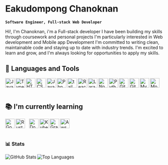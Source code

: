 # Eakudompong Chanoknan

**`Software Engineer, Full-stack Web Developer`**
<p>Hi!, I'm Chanoknan, i'm a Full-stack developer I have been building my skills
through coursework and personal projects I'm particularly interested in Web development
and Mobile app Development I'm committed to writing clean, maintainable
code and staying up to date with industry trends. I'm excited to learn
and grow, and I'm always looking for opportunities to apply my skills.</p>

## 🔧 Languages and Tools
<div style="display: flex; flex-wrap: wrap;">
  <img align="left" alt="Java" width="30px" src="https://cdn.jsdelivr.net/gh/devicons/devicon/icons/java/java-original.svg"/>
  <img align="left" alt="TypeScript" width="30px" src="https://cdn.jsdelivr.net/gh/devicons/devicon/icons/typescript/typescript-plain.svg" />
  <img align="left" alt="HTML" width="30px" src="https://cdn.jsdelivr.net/gh/devicons/devicon/icons/html5/html5-plain.svg" />
  <img align="left" alt="CSS" width="30px" src="https://cdn.jsdelivr.net/gh/devicons/devicon/icons/css3/css3-plain.svg" />
  <img align="left" alt="JavaScript" width="30px" src="https://cdn.jsdelivr.net/gh/devicons/devicon/icons/javascript/javascript-plain.svg" />
  <img align="left" alt="Php" width="30px" src="https://cdn.jsdelivr.net/gh/devicons/devicon/icons/php/php-original.svg" />
  <img align="left" alt="tailwinds" width="30px" src="https://cdn.jsdelivr.net/gh/devicons/devicon/icons/tailwindcss/tailwindcss-plain.svg" />
  <img align="left" alt="React" width="30px" src="https://cdn.jsdelivr.net/gh/devicons/devicon/icons/react/react-original.svg" />
  <img align="left" alt="Laravel" width="30px" src="https://cdn.jsdelivr.net/gh/devicons/devicon/icons/laravel/laravel-plain-wordmark.svg" />
  <img align="left" alt="NodeJS" width="30px" src="https://cdn.jsdelivr.net/gh/devicons/devicon/icons/nodejs/nodejs-original.svg" />
  <img align="left" alt="Python" width="30px" src="https://cdn.jsdelivr.net/gh/devicons/devicon/icons/python/python-plain.svg" />
  <img align="left" alt="Git" width="30px" src="https://cdn.jsdelivr.net/gh/devicons/devicon/icons/git/git-original.svg" />
  <img align="left" alt="GitHub" width="30px" src="https://cdn.jsdelivr.net/gh/devicons/devicon/icons/github/github-original.svg" />
  <img align="left" alt="Mysql" width="30px" src="https://cdn.jsdelivr.net/gh/devicons/devicon/icons/mysql/mysql-original-wordmark.svg" />
  <img align="left" alt="Mongodb" width="30px" src="https://cdn.jsdelivr.net/gh/devicons/devicon/icons/mongodb/mongodb-plain-wordmark.svg" />
</div>
<br/>

## 📚 I'm currently learning
<div style="display: flex; flex-wrap: wrap;">
<img  align="left" alt="Go" width="30px" height="" src="https://cdn.jsdelivr.net/gh/devicons/devicon/icons/go/go-original-wordmark.svg" />          
<img align="left" alt="Rust" width="30px" height="" style="padding-right:10px;" src="https://cdn.jsdelivr.net/gh/devicons/devicon/icons/rust/rust-plain.svg"/>
<img  align="left" alt="Docker" width="30px" height="" src="https://cdn.jsdelivr.net/gh/devicons/devicon/icons/docker/docker-plain.svg" />
<img  align="left" alt="Kubernetes" width="30px" height="" src="https://cdn.jsdelivr.net/gh/devicons/devicon/icons/kubernetes/kubernetes-plain.svg" />
<img  align="left" alt="Graphql" width="30px" height="" src="https://cdn.jsdelivr.net/gh/devicons/devicon/icons/graphql/graphql-plain.svg" />
<img align="left" alt="Aws" width="30px" height="" src="https://cdn.jsdelivr.net/gh/devicons/devicon/icons/amazonwebservices/amazonwebservices-original.svg" />
</div> 
<br/>

### 📊 Stats
<img align="left" alt="GitHub Stats" src="https://github-readme-stats.vercel.app/api?username=EC-9624&show_icons=true&theme=gruvbox&count_private=true" />
<img align="left" alt="Top Languages" src="https://github-readme-stats.vercel.app/api/top-langs/?username=EC-9624&layout=compact&theme=gruvbox" />
